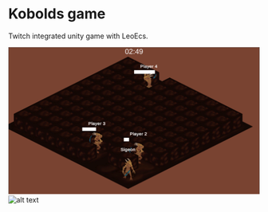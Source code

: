 # Kobolds game
Twitch integrated unity game with LeoEcs.

![alt text](https://github.com/ghostintheshell0/kobolds-game/blob/master/Readme/Screen1.png)
![alt text](https://www.twitch.tv/journeyofjuno/clip/RoundHonestButterSaltBae)
